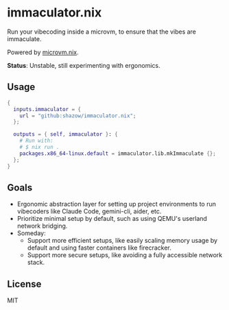 # immaculator.nix

Run your vibecoding inside a microvm, to ensure that the vibes are immaculate.

Powered by [microvm.nix](https://github.com/astro/microvm.nix).

**Status**: Unstable, still experimenting with ergonomics.

## Usage

```nix
{
  inputs.immaculator = {
    url = "github:shazow/immaculator.nix";
  };

  outputs = { self, immaculator }: {
    # Run with:
    # $ nix run .
    packages.x86_64-linux.default = immaculator.lib.mkImmaculate {};
  };
}
```

## Goals

- Ergonomic abstraction layer for setting up project environments to run vibecoders like Claude Code, gemini-cli, aider, etc.
- Prioritize minimal setup by default, such as using QEMU's userland network bridging.
- Someday:
    - Support more efficient setups, like easily scaling memory usage by default and using faster containers like firecracker.
    - Support more secure setups, like avoiding a fully accessible network stack.


## License

MIT
